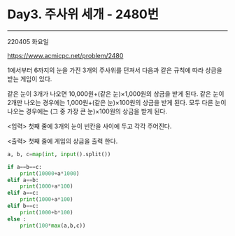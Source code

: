 # Day3. 주사위 세개 - 2480번
-----
220405 화요일

https://www.acmicpc.net/problem/2480

1에서부터 6까지의 눈을 가진 3개의 주사위를 던져서 다음과 같은 규칙에 따라 상금을 받는 게임이 있다. 

같은 눈이 3개가 나오면 10,000원+(같은 눈)×1,000원의 상금을 받게 된다. 
같은 눈이 2개만 나오는 경우에는 1,000원+(같은 눈)×100원의 상금을 받게 된다. 
모두 다른 눈이 나오는 경우에는 (그 중 가장 큰 눈)×100원의 상금을 받게 된다.  


<입력>
첫째 줄에 3개의 눈이 빈칸을 사이에 두고 각각 주어진다. 

<출력>
첫째 줄에 게임의 상금을 출력 한다.





```python
a, b, c=map(int, input().split())

if a==b==c: 
    print(10000+a*1000)
elif a==b:
    print(1000+a*100)
elif a==c:
    print(1000+a*100)
elif b==c:
    print(1000+b*100)
else :
    print(100*max(a,b,c))
```
